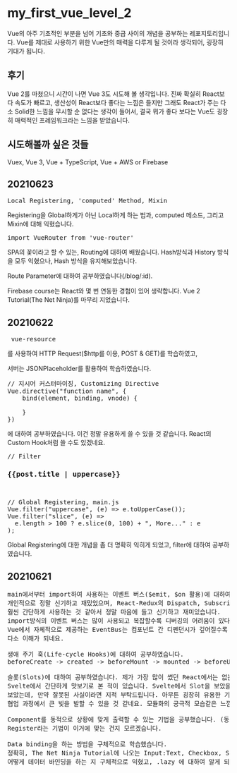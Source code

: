 # my_first_vue_level_2

Vue의 아주 기초적인 부분을 넘어 기초와 중급 사이의 개념을 공부하는 레포지토리입니다.
Vue를 제대로 사용하기 위한 Vue만의 매력을 다루게 될 것이라 생각되어, 굉장히 기대가 됩니다.

## 후기
Vue 2를 마쳤으니 시간이 나면 Vue 3도 시도해 볼 생각입니다.
진짜 확실히 React보다 속도가 빠르고, 생산성이 React보다
좋다는 느낌은 들지만 그래도 React가 주는 다소 Solid한 느낌을
무시할 순 없다는 생각이 들어서, 결국 뭐가 좋다 보다는
Vue도 굉장히 매력적인 프레임워크라는 느낌을 받았습니다.

## 시도해볼까 싶은 것들
Vuex, Vue 3, Vue + TypeScript, Vue + AWS or Firebase

## 20210623
<pre>
Local Registering, 'computed' Method, Mixin
</pre>
Registering을 Global하게가 아닌 Local하게 하는 법과,
computed 메소드, 그리고 Mixin에 대해 익혔습니다.

<pre>
import VueRouter from 'vue-router'
</pre>
SPA의 꽃이라고 할 수 있는, Routing에 대하여 배웠습니다.
Hash방식과 History 방식을 모두 익혔으나, Hash 방식을 유지해보았습니다.

Route Parameter에 대하여 공부하였습니다(/blog/:id).

Firebase course는 React와 몇 번 연동한 경험이 있어 생략합니다.
Vue 2 Tutorial(The Net Ninja)를 마무리 지었습니다.

## 20210622
<pre> vue-resource </pre> 를 사용하여 HTTP Request($http를 이용, POST & GET)를 학습하였고,
서버는 JSONPlaceholder를 활용하여 학습하였습니다.
<pre>
// 지시어 커스터마이징, Customizing Directive
Vue.directive("function name", {
    bind(element, binding, vnode) {

    }
})
</pre>
에 대하여 공부하였습니다. 이건 정말 유용하게 쓸 수 있을 것 같습니다.
React의 Custom Hook처럼 쓸 수도 있겠네요.
<br />
<pre>
// Filter
<h3 v-randomColor>{{post.title | uppercase}}</h3>
</pre>
<pre>
// Global Registering, main.js
Vue.filter("uppercase", (e) => e.toUpperCase());
Vue.filter("slice", (e) =>
  e.length > 100 ? e.slice(0, 100) + ", More..." : e
);
</pre>
Global Registering에 대한 개념을 좀 더 명확히 익히게 되었고,
filter에 대하여 공부하였습니다.

## 20210621
<pre>
main에서부터 import하여 사용하는 이벤트 버스($emit, $on 활용)에 대하여 공부했습니다.
개인적으로 정말 신기하고 재밌었으며, React-Redux의 Dispatch, Subscribe와 비슷하면서도
훨씬 간단하게 사용하는 것 같아서 정말 마음에 들고 신기하고 재미있습니다.
import방식의 이벤트 버스는 많이 사용되고 복잡할수록 디버깅의 어려움이 있다고 하고,
Vue에서 자체적으로 제공하는 EventBus는 컴포넌트 간 디펜던시가 깊어질수록 비효율적이라고 하는데,
다소 이해가 되네요.

생애 주기 훅(Life-cycle Hooks)에 대하여 공부하였습니다.
beforeCreate -> created -> beforeMount -> mounted -> beforeUpdate -> updated -> destroyed

슬롯(Slots)에 대하여 공부하였습니다. 제가 가장 많이 썼던 React에서는 없는 개념인 것 같은 느낌이지만,
Svelte에서 간단하게 맛보기로 본 적이 있습니다. Svelte에서 Slot을 보았을 때도 Vue에서 출발한 개념이라고
보았는데, 만약 잘못된 사실이라면 지적 부탁드립니다. 아무튼 굉장히 유용한 기능인 것 같습니다. 특히
협업 과정에서 큰 빛을 발할 수 있을 것 같네요. 모듈화의 궁극적 모습같은 느낌인 것 같기도 하고요.

Component를 동적으로 상황에 맞게 출력할 수 있는 기법을 공부했습니다. (동적 컴포넌트)
Register라는 기법이 이거에 맞는 건지 모르겠습니다.

Data binding을 하는 방법을 구체적으로 학습했습니다.
정확히, The Net Ninja Tutorial에 나오는 Input:Text, Checkbox, Select 별로
어떻게 데이터 바인딩을 하는 지 구체적으로 익혔고, .lazy 에 대하여 알게 되었습니다.
</pre>